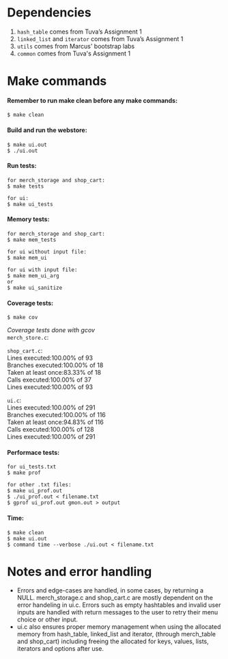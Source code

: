 # Dependencies 
1.  `hash_table` comes from Tuva’s Assignment 1
2.  `linked_list` and `iterator` comes from Tuva’s Assignment 1 
3.  `utils` comes from Marcus' bootstrap labs
4.  `common` comes from Tuva's Assignment 1


# Make commands
#### Remember to run make clean before any make commands: 
```
$ make clean
```

   #### Build and run the webstore: 
   ```
   $ make ui.out
   $ ./ui.out
   ```
   #### Run tests:
   ```
   for merch_storage and shop_cart:
   $ make tests

   for ui:
   $ make ui_tests
   ```

   #### Memory tests:
   ```
   for merch_storage and shop_cart:
   $ make mem_tests
   
   for ui without input file:
   $ make mem_ui

   for ui with input file:
   $ make mem_ui_arg
   or
   $ make ui_sanitize
   ```

   #### Coverage tests:
   ```
   $ make cov
   ```
   _Coverage tests done with gcov_\
   `merch_store.c`: 

   `shop_cart.c`:\
    Lines executed:100.00% of 93\
    Branches executed:100.00% of 18\
    Taken at least once:83.33% of 18\
    Calls executed:100.00% of 37\
    Lines executed:100.00% of 93

   `ui.c`:\
    Lines executed:100.00% of 291\
    Branches executed:100.00% of 116\
    Taken at least once:94.83% of 116\
    Calls executed:100.00% of 128\
    Lines executed:100.00% of 291

   
   #### Performace tests:
   ```
   for ui_tests.txt 
   $ make prof

   for other .txt files: 
   $ make ui_prof.out
   $ ./ui_prof.out < filename.txt
   $ gprof ui_prof.out gmon.out > output
   ```

   #### Time: 
   ```
   $ make clean
   $ make ui.out
   $ command time --verbose ./ui.out < filename.txt
   ```


 # Notes and error handling

  - Errors and edge-cases are handled, in some cases, by returning a NULL. merch_storage.c and shop_cart.c are mostly dependent on the error handeling in ui.c. Errors such as empty hashtables and invalid user inputs are handled with return messages to the user to retry their menu choice or other input.  
  - ui.c also ensures proper memory management when using the allocated memory from hash_table, linked_list and iterator, (through merch_table and shop_cart) including freeing the allocated for keys, values, lists, iterators and options after use. 